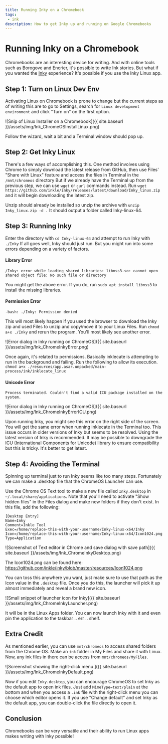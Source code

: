 ```yaml
---
title: Running Inky on a Chromebook
tags: 
 - ink
description: How to get Inky up and running on Google Chromebooks
---
```


# Running Inky on a Chromebook
Chromebooks are an interesting device for writing. And with online tools such as Borogove and Encrier, it's possible to write Ink stories. But what if you wanted the [Inky](https://github.com/inkle/inky) experience? It's possible if you use the Inky Linux app.

## Step 1: Turn on Linux Dev Env
Activating Linux on Chromebook is prone to change but the current steps as of writing this are to go to Settings, search for `Linux development environment` and click "Turn on" on the first option.

![Snip of Linux Installer on a Chromebook]({{ site.baseurl }}/assets/img/Ink_ChromeOSInstallLinux.png)

Follow the wizard, wait a bit and a Terminal window should pop up.

## Step 2: Get Inky Linux
There's a few ways of accomplishing this. One method involves using Chrome to simply download the latest release from GitHub, then use Files' "Share with Linux" feature and access the files in Terminal in the `/mnt/chromeos` directory
But if we already have the Terminal up from the previous step, we can use `wget` or `curl` commands instead. Run `wget https://github.com/inkle/inky/releases/latest/download/Inky_linux.zip` and it will begin downloading the latest zip. 

Unzip should already be installed so unzip the archive with `unzip Inky_linux.zip -d .`
It should output a folder called Inky-linux-64. 

## Step 3: Running Inky
Enter the directory with `cd Inky-linux-64` and attempt to run Inky with `./Inky`
If all goes well, Inky should just run. But you might run into some errors depending on a variety of factors. 

#### Library Error
`/Inky: error while loading shared libraries: libnss3.so: cannot open shared object file: No such file or directory`

You might get the above error. If you do, run `sudo apt install libnss3` to install the missing libraries.

#### Permission Error
`-bash: ./Inky: Permission denied`

This will most likely happen if you used the browser to download the Inky zip and used Files to unzip and copy/move it to your Linux Files. Run `chmod a+x ./Inky` and rerun the program. You'll most likely see another error.

![Error dialog in Inky running on ChromeOS]({{ site.baseurl }}/assets/img/Ink_ChromeInkyError.png)

Once again, it's related to permissions. Basically inklecate is attempting to run in the background and failing. Run the following to allow its execution.
`chmod a+x ./resources/app.asar.unpacked/main-process/ink/inklecate_linux`

#### Unicode Error
`Process terminated. Couldn't find a valid ICU package installed on the system.`

![Error dialog in Inky running on ChromeOS]({{ site.baseurl }}/assets/img/Ink_ChromeInkyErrorICU.png)

Upon running Inky, you might see this error on the right side of the screen. You will get the same error when running inklecate in the Terminal too. This issue occurs in older versions of Inky but seems to be resolved. Using the latest version of Inky is recommended. It may be possible to downgrade the ICU (International Components for Unicode) library to ensure compatibility but this is tricky. It's better to get latest.

## Step 4: Avoiding the Terminal
Spinning up terminal just to run Inky seems like too many steps. Fortunately we can make a .desktop file that the ChromeOS Launcher can use.

Use the Chrome OS Text tool to make a new file called `Inky.desktop` in `~/.local/share/applications`. Note that you'll need to activate "Show hidden files" in the Files dialog and make new folders if they don't exist. In this file, add the following: 

```
[Desktop Entry]
Name=Inky
Comment=Inkle Tool
Exec=/home/replace-this-with-your-username/Inky-linux-x64/Inky
Icon=/home/replace-this-with-your-username/Inky-linux-x64/Icon1024.png
Type=Application
```

![Screenshot of Text editor in Chrome and save dialog with save path]({{ site.baseurl }}/assets/img/Ink_ChromeInkyDesktop.png)


The Icon1024.png can be found here: <https://github.com/inkle/inky/blob/master/resources/Icon1024.png>

You can toss this anywhere you want, just make sure to use that path as the Icon value in the `.desktop` file. Once you do this, the launcher will pick it up almost immediately and reveal a brand new icon.

![Small snippet of launcher icon for Inky]({{ site.baseurl }}/assets/img/Ink_ChromeInkyLauncher.png)

It will be in the Linux Apps folder. You can now launch Inky with it and even pin the application to the taskbar .. err .. shelf.

## Extra Credit
As mentioned earlier, you can use `mnt/chromeos` to access shared folders from the Chrome OS. Make an `ink` folder in My Files and share it with Linux. Now, any ink files in there can be access from `mnt/chromeos/MyFiles`.

![Screenshot showing the right-click menu ]({{ site.baseurl }}/assets/img/Ink_ChromeInkyDefault.png)

Now if you edit `Inky.desktop`, you can encourage ChromeOS to set Inky as the default app to open ink files. Just add `MimeType=text/plain` at the bottom and when you access a `.ink` file with the right-click menu you can choose which editor opens it. If you use "Change default" and set Inky as the default app, you can double-click the file directly to open it.

## Conclusion
Chromebooks can be very versatile and their ability to run Linux apps makes writing with Inky possible!